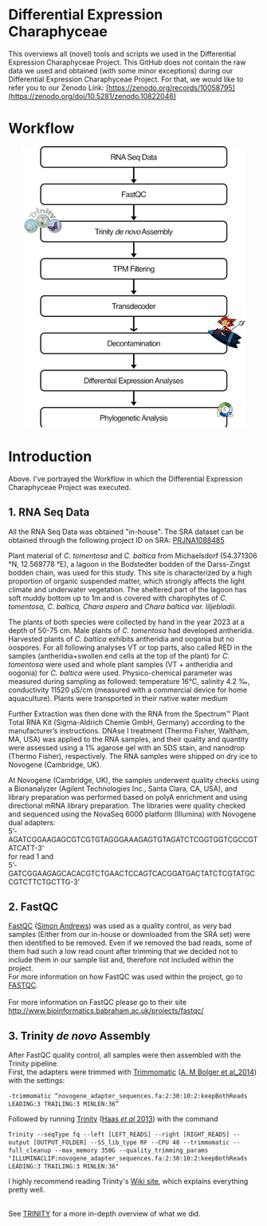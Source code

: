 # Differential Expression Charaphyceae
This overviews all (novel) tools and scripts we used in the Differential Expression Charaphyceae Project.
This GitHub does not contain the raw data we used and obtained (with some minor exceptions) during our Differential Expression Charaphyceae Project. For that, we would like to refer you to our Zenodo Link: [https://zenodo.org/records/10058795](https://zenodo.org/doi/10.5281/zenodo.10822046)


# Workflow
<p align="center"> <img src="/Sources/Images/Chara_FlowChart_450x.png?" /></p>

# Introduction
Above. I've portrayed the Workflow in which the Differential Expression Charaphyceae Project was executed.

## 1. RNA Seq Data
All the RNA Seq Data was obtained "in-house". The SRA dataset can be obtained through the following project ID on SRA: [PRJNA1088485](https://www.ncbi.nlm.nih.gov/bioproject/PRJNA1088485)

Plant material of _C. tomentosa_ and _C. baltica_ from Michaelsdorf (54.371306 °N, 12.569778 °E), a lagoon in the Bodstedter bodden of the Darss-Zingst bodden chain, was used for this study. This site is characterized by a high proportion of organic suspended matter, which strongly affects the light climate and underwater vegetation. The sheltered part of the lagoon has soft muddy bottom up to 1m and is covered with charophytes of _C. tomentosa, C. baltica, Chara aspera_ and _Chara baltica var. liljebladii_.

The plants of both species were collected by hand in the year 2023 at a depth of 50-75 cm. Male plants of _C. tomentosa_ had developed antheridia. Harvested plants of _C. baltica_ exhibits antheridia and oogonia but no oospores. For all following analyses VT or top parts, also called RED in the samples (antheridia+swollen end cells at the top of the plant) for _C. tomentosa_ were used and whole plant samples (VT + antheridia and oogonia) for _C. baltica_ were used. Physico-chemical parameter was measured during sampling as followed: temperature 16°C, salinity 4.2 ‰, conductivity 11520 μS/cm (measured with a commercial device for home aquaculture). Plants were transported in their native water medium

Further Extraction was then done with the RNA from the Spectrum™ Plant Total RNA Kit (Sigma-Aldrich Chemie GmbH, Germany) according to the manufacturer’s instructions. DNAse I treatment (Thermo Fisher, Waltham, MA, USA) was applied to the RNA samples, and their quality and quantity were assessed using a 1% agarose gel with an SDS stain, and nanodrop (Thermo Fisher), respectively. The RNA samples were shipped on dry ice to Novogene (Cambridge, UK).

At Novogene (Cambridge, UK), the samples underwent quality checks using a Bionanalyzer (Agilent Technologies Inc., Santa Clara, CA, USA), and library preparation was performed based on polyA enrichment and using directional mRNA library preparation. The libraries were quality checked and sequenced using the NovaSeq 6000 platform (Illumina) with Novogene dual adapters: <br/>5’- AGATCGGAAGAGCGTCGTGTAGGGAAAGAGTGTAGATCTCGGTGGTCGCCGTATCATT-3’ <br/>for read 1 and <br/>5’- GATCGGAAGAGCACACGTCTGAACTCCAGTCACGGATGACTATCTCGTATGCCGTCTTCTGCTTG-3’

## 2. FastQC
[FastQC](https://github.com/s-andrews/FastQC) ([Simon Andrews](https://www.bioinformatics.babraham.ac.uk/projects/fastqc/)) was used as a quality control, as very bad samples (Either from our in-house or downloaded from the SRA set) were then identified to be removed. Even if we removed the bad reads, some of them had such a low read count after trimming that we decided not to include them in our sample list and, therefore not included within the project. <br/>For more information on how FastQC was used within the project, go to [FASTQC](Scripts/01_FastQC).</br></br> For more information on FastQC please go to their site http://www.bioinformatics.babraham.ac.uk/projects/fastqc/


## 3. Trinity *de novo* Assembly
After FastQC quality control, all samples were then assembled with the Trinity pipeline. <br/>First, the adapters were trimmed with [Trimmomatic](https://github.com/usadellab/Trimmomatic) ([A. M Bolger et al_2014](https://academic.oup.com/bioinformatics/article/30/15/2114/2390096)) with the settings:
```
-trimmomatic “novogene_adapter_sequences.fa:2:30:10:2:keepBothReads LEADING:3 TRAILING:3 MINLEN:36”
```

Followed by running [Trinity](https://github.com/trinityrnaseq/trinityrnaseq) ([Haas *et al* 2013](https://www.nature.com/articles/nprot.2013.084)) with the command 
```
Trinity --seqType fq --left [LEFT_READS] --right [RIGHT_READS] --output [OUTPUT_FOLDER] --SS_lib_type RF --CPU 48 --trimmomatic --full_cleanup --max_memory 350G --quality_trimming_params  "ILLUMINACLIP:novogene_adapter_sequences.fa:2:30:10:2:keepBothReads LEADING:3 TRAILING:3 MINLEN:36"
```
I highly recommend reading Trinity's [Wiki site](https://github.com/trinityrnaseq/trinityrnaseq/wiki), which explains everything pretty well.<br/><br/>

See [TRINITY](Scripts/02_Trinity) for a more in-depth overview of what we did.
